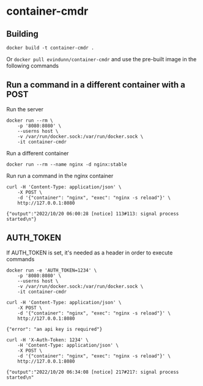 # container-cmdr

## Building

```
docker build -t container-cmdr .
```

Or `docker pull evindunn/container-cmdr` and use the pre-built image in 
the following commands

## Run a command in a different container with a POST

Run the server
```
docker run --rm \
    -p '8080:8080' \
    --userns host \
    -v /var/run/docker.sock:/var/run/docker.sock \
    -it container-cmdr
```

Run a different container
```
docker run --rm --name nginx -d nginx:stable
```

Run run a command in the nginx container
```
curl -H 'Content-Type: application/json' \
    -X POST \
    -d '{"container": "nginx", "exec": "nginx -s reload"}' \
    http://127.0.0.1:8080

{"output":"2022/10/20 06:00:28 [notice] 113#113: signal process started\n"}
```

## AUTH_TOKEN

If AUTH_TOKEN is set, it's needed as a header in order to execute commands
```
docker run -e 'AUTH_TOKEN=1234' \
    -p '8080:8080' \
    --userns host \
    -v /var/run/docker.sock:/var/run/docker.sock \
    -it container-cmdr
```

```
curl -H 'Content-Type: application/json' \
    -X POST \
    -d '{"container": "nginx", "exec": "nginx -s reload"}' \
    http://127.0.0.1:8080

{"error": "an api key is required"}
```

```
curl -H 'X-Auth-Token: 1234' \
    -H 'Content-Type: application/json' \
    -X POST \
    -d '{"container": "nginx", "exec": "nginx -s reload"}' \
    http://127.0.0.1:8080

{"output":"2022/10/20 06:34:08 [notice] 217#217: signal process started\n"
```
